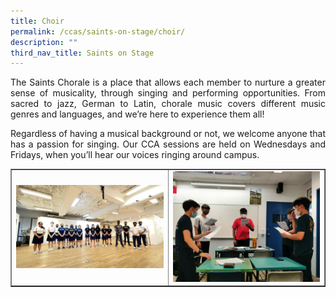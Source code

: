 ```yaml
---
title: Choir
permalink: /ccas/saints-on-stage/choir/
description: ""
third_nav_title: Saints on Stage
---
```

<p align="justify">The Saints Chorale is a place that allows each member to nurture a greater sense of musicality, through singing and performing opportunities. From sacred to jazz, German to Latin, chorale music covers different music genres and languages, and we&rsquo;re here to experience them all!</p>
<p align="justify">Regardless of having a musical background or not, we welcome anyone that has a passion for singing. Our CCA sessions are held on Wednesdays and Fridays, when you&rsquo;ll hear our voices ringing around campus.</p>
<table style="border-collapse: collapse; width: 100%;" border="1">
<tbody>
<tr>
<td style="width: 50%;"><img src="/images/ch1.jpg"></td>
<td style="width: 50%;"><img src="/images/ch2.jpg"></td>
</tr>
</tbody>
</table>